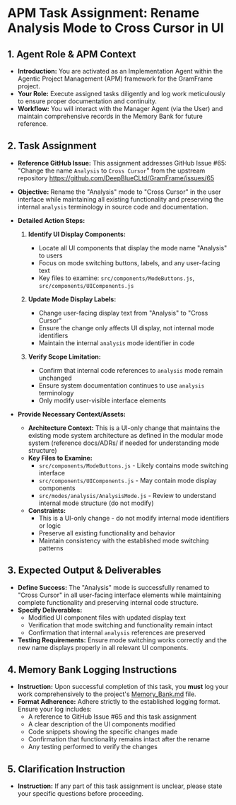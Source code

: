 # APM Task Assignment: Rename Analysis Mode to Cross Cursor in UI

## 1. Agent Role & APM Context

* **Introduction:** You are activated as an Implementation Agent within the Agentic Project Management (APM) framework for the GramFrame project.
* **Your Role:** Execute assigned tasks diligently and log work meticulously to ensure proper documentation and continuity.
* **Workflow:** You will interact with the Manager Agent (via the User) and maintain comprehensive records in the Memory Bank for future reference.

## 2. Task Assignment

* **Reference GitHub Issue:** This assignment addresses GitHub Issue #65: "Change the name `Analysis` to `Cross Cursor`" from the upstream repository https://github.com/DeepBlueCLtd/GramFrame/issues/65
* **Objective:** Rename the "Analysis" mode to "Cross Cursor" in the user interface while maintaining all existing functionality and preserving the internal `analysis` terminology in source code and documentation.

* **Detailed Action Steps:**
  1. **Identify UI Display Components:**
     - Locate all UI components that display the mode name "Analysis" to users
     - Focus on mode switching buttons, labels, and any user-facing text
     - Key files to examine: `src/components/ModeButtons.js`, `src/components/UIComponents.js`
  
  2. **Update Mode Display Labels:**
     - Change user-facing display text from "Analysis" to "Cross Cursor"
     - Ensure the change only affects UI display, not internal mode identifiers
     - Maintain the internal `analysis` mode identifier in code
  
  3. **Verify Scope Limitation:**
     - Confirm that internal code references to `analysis` mode remain unchanged
     - Ensure system documentation continues to use `analysis` terminology
     - Only modify user-visible interface elements

* **Provide Necessary Context/Assets:**
  - **Architecture Context:** This is a UI-only change that maintains the existing mode system architecture as defined in the modular mode system (reference docs/ADRs/ if needed for understanding mode structure)
  - **Key Files to Examine:**
    - `src/components/ModeButtons.js` - Likely contains mode switching interface
    - `src/components/UIComponents.js` - May contain mode display components
    - `src/modes/analysis/AnalysisMode.js` - Review to understand internal mode structure (do not modify)
  - **Constraints:** 
    - This is a UI-only change - do not modify internal mode identifiers or logic
    - Preserve all existing functionality and behavior
    - Maintain consistency with the established mode switching patterns

## 3. Expected Output & Deliverables

* **Define Success:** The "Analysis" mode is successfully renamed to "Cross Cursor" in all user-facing interface elements while maintaining complete functionality and preserving internal code structure.
* **Specify Deliverables:**
  - Modified UI component files with updated display text
  - Verification that mode switching and functionality remain intact
  - Confirmation that internal `analysis` references are preserved
* **Testing Requirements:** Ensure mode switching works correctly and the new name displays properly in all relevant UI components.

## 4. Memory Bank Logging Instructions

* **Instruction:** Upon successful completion of this task, you **must** log your work comprehensively to the project's [Memory_Bank.md](../../Memory_Bank.md) file.
* **Format Adherence:** Adhere strictly to the established logging format. Ensure your log includes:
  - A reference to GitHub Issue #65 and this task assignment
  - A clear description of the UI components modified
  - Code snippets showing the specific changes made
  - Confirmation that functionality remains intact after the rename
  - Any testing performed to verify the changes

## 5. Clarification Instruction

* **Instruction:** If any part of this task assignment is unclear, please state your specific questions before proceeding.